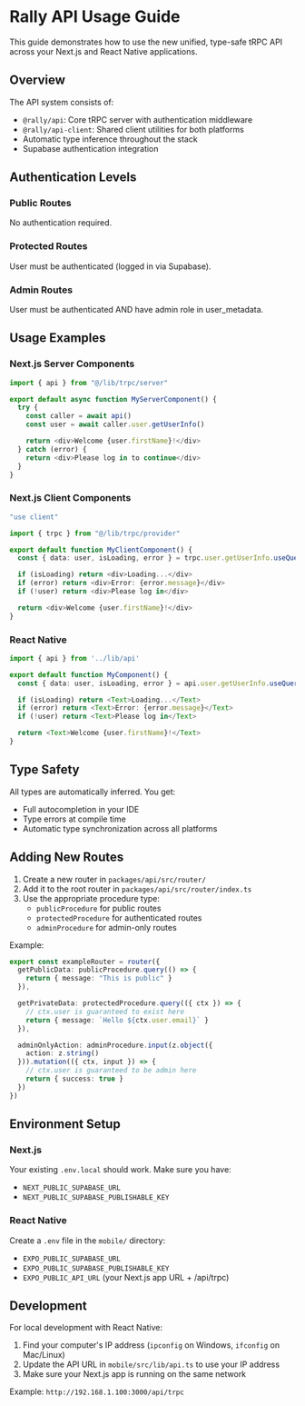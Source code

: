 # Rally API Usage Guide

This guide demonstrates how to use the new unified, type-safe tRPC API across your Next.js and React Native applications.

## Overview

The API system consists of:
- `@rally/api`: Core tRPC server with authentication middleware
- `@rally/api-client`: Shared client utilities for both platforms
- Automatic type inference throughout the stack
- Supabase authentication integration

## Authentication Levels

### Public Routes
No authentication required.

### Protected Routes
User must be authenticated (logged in via Supabase).

### Admin Routes
User must be authenticated AND have admin role in user_metadata.

## Usage Examples

### Next.js Server Components

```typescript
import { api } from "@/lib/trpc/server"

export default async function MyServerComponent() {
  try {
    const caller = await api()
    const user = await caller.user.getUserInfo()

    return <div>Welcome {user.firstName}!</div>
  } catch (error) {
    return <div>Please log in to continue</div>
  }
}
```

### Next.js Client Components

```typescript
"use client"

import { trpc } from "@/lib/trpc/provider"

export default function MyClientComponent() {
  const { data: user, isLoading, error } = trpc.user.getUserInfo.useQuery()

  if (isLoading) return <div>Loading...</div>
  if (error) return <div>Error: {error.message}</div>
  if (!user) return <div>Please log in</div>

  return <div>Welcome {user.firstName}!</div>
}
```

### React Native

```typescript
import { api } from '../lib/api'

export default function MyComponent() {
  const { data: user, isLoading, error } = api.user.getUserInfo.useQuery()

  if (isLoading) return <Text>Loading...</Text>
  if (error) return <Text>Error: {error.message}</Text>
  if (!user) return <Text>Please log in</Text>

  return <Text>Welcome {user.firstName}!</Text>
}
```

## Type Safety

All types are automatically inferred. You get:
- Full autocompletion in your IDE
- Type errors at compile time
- Automatic type synchronization across all platforms

## Adding New Routes

1. Create a new router in `packages/api/src/router/`
2. Add it to the root router in `packages/api/src/router/index.ts`
3. Use the appropriate procedure type:
   - `publicProcedure` for public routes
   - `protectedProcedure` for authenticated routes
   - `adminProcedure` for admin-only routes

Example:

```typescript
export const exampleRouter = router({
  getPublicData: publicProcedure.query(() => {
    return { message: "This is public" }
  }),

  getPrivateData: protectedProcedure.query(({ ctx }) => {
    // ctx.user is guaranteed to exist here
    return { message: `Hello ${ctx.user.email}` }
  }),

  adminOnlyAction: adminProcedure.input(z.object({
    action: z.string()
  })).mutation(({ ctx, input }) => {
    // ctx.user is guaranteed to be admin here
    return { success: true }
  })
})
```

## Environment Setup

### Next.js
Your existing `.env.local` should work. Make sure you have:
- `NEXT_PUBLIC_SUPABASE_URL`
- `NEXT_PUBLIC_SUPABASE_PUBLISHABLE_KEY`

### React Native
Create a `.env` file in the `mobile/` directory:
- `EXPO_PUBLIC_SUPABASE_URL`
- `EXPO_PUBLIC_SUPABASE_PUBLISHABLE_KEY`
- `EXPO_PUBLIC_API_URL` (your Next.js app URL + /api/trpc)

## Development

For local development with React Native:
1. Find your computer's IP address (`ipconfig` on Windows, `ifconfig` on Mac/Linux)
2. Update the API URL in `mobile/src/lib/api.ts` to use your IP address
3. Make sure your Next.js app is running on the same network

Example: `http://192.168.1.100:3000/api/trpc`
